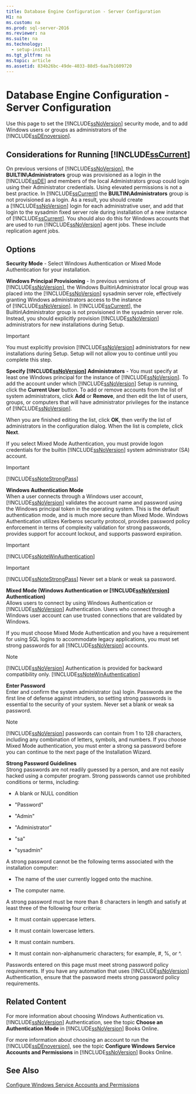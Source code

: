 ```yaml
---
title: Database Engine Configuration - Server Configuration
H1: na
ms.custom: na
ms.prod: sql-server-2016
ms.reviewer: na
ms.suite: na
ms.technology: 
  - setup-install
ms.tgt_pltfrm: na
ms.topic: article
ms.assetid: 834b26bc-49de-4033-88d5-6aa7b1609720
---
```

# Database Engine Configuration - Server Configuration
  Use this page to set the [!INCLUDE[ssNoVersion](../../Token/Other/ssNoVersion_md.md)] security mode, and to add Windows users or groups as administrators of the [!INCLUDE[ssDEnoversion](../../Token/Other/ssDEnoversion_md.md)].  
  
## Considerations for Running [!INCLUDE[ssCurrent](../../Token/Other/ssCurrent_md.md)]  
 On previous versions of [!INCLUDE[ssNoVersion](../../Token/Other/ssNoVersion_md.md)], the **BUILTIN\\Administrators** group was provisioned as a login in the [!INCLUDE[ssDE](../../Token/Other/ssDE_md.md)] and members of the local Administrators group could login using their Administrator credentials. Using elevated permissions is not a best practice. In [!INCLUDE[ssCurrent](../../Token/Other/ssCurrent_md.md)] the **BUILTIN\\Administrators** group is not provisioned as a login. As a result, you should create a [!INCLUDE[ssNoVersion](../../Token/Other/ssNoVersion_md.md)] login for each administrative user, and add that login to the sysadmin fixed server role during installation of a new instance of [!INCLUDE[ssCurrent](../../Token/Other/ssCurrent_md.md)]. You should also do this for Windows accounts that are used to run [!INCLUDE[ssNoVersion](../../Token/Other/ssNoVersion_md.md)] agent jobs. These include replication agent jobs.  
  
## Options  
 **Security Mode** \- Select Windows Authentication or Mixed Mode Authentication for your installation.  
  
 **Windows Principal Provisioning** \- In previous versions of [!INCLUDE[ssNoVersion](../../Token/Other/ssNoVersion_md.md)], the Windows Builtin\\Administrator local group was placed into the [!INCLUDE[ssNoVersion](../../Token/Other/ssNoVersion_md.md)] sysadmin server role, effectively granting Windows administrators access to the instance of [!INCLUDE[ssNoVersion](../../Token/Other/ssNoVersion_md.md)]. In [!INCLUDE[ssCurrent](../../Token/Other/ssCurrent_md.md)], the Builtin\\Administrator group is not provisioned in the sysadmin server role. Instead, you should explicitly provision [!INCLUDE[ssNoVersion](../../Token/Other/ssNoVersion_md.md)] administrators for new installations during Setup.  
  
> [!IMPORTANT]  
>  You must explicitly provision [!INCLUDE[ssNoVersion](../../Token/Other/ssNoVersion_md.md)] administrators for new installations during Setup. Setup will not allow you to continue until you complete this step.  
  
 **Specify [!INCLUDE[ssNoVersion](../../Token/Other/ssNoVersion_md.md)] Administrators** \- You must specify at least one Windows principal for the instance of [!INCLUDE[ssNoVersion](../../Token/Other/ssNoVersion_md.md)]. To add the account under which [!INCLUDE[ssNoVersion](../../Token/Other/ssNoVersion_md.md)] Setup is running, click the **Current User** button. To add or remove accounts from the list of system administrators, click **Add** or **Remove**, and then edit the list of users, groups, or computers that will have administrator privileges for the instance of [!INCLUDE[ssNoVersion](../../Token/Other/ssNoVersion_md.md)].  
  
 When you are finished editing the list, click **OK**, then verify the list of administrators in the configuration dialog. When the list is complete, click **Next**.  
  
 If you select Mixed Mode Authentication, you must provide logon credentials for the builtin [!INCLUDE[ssNoVersion](../../Token/Other/ssNoVersion_md.md)] system administrator \(SA\) account.  
  
> [!IMPORTANT]  
>  [!INCLUDE[ssNoteStrongPass](../../Token/Other/ssNoteStrongPass_md.md)]  
  
 **Windows Authentication Mode**  
 When a user connects through a Windows user account, [!INCLUDE[ssNoVersion](../../Token/Other/ssNoVersion_md.md)] validates the account name and password using the Windows principal token in the operating system. This is the default authentication mode, and is much more secure than Mixed Mode. Windows Authentication utilizes Kerberos security protocol, provides password policy enforcement in terms of complexity validation for strong passwords, provides support for account lockout, and supports password expiration.  
  
> [!IMPORTANT]  
>  [!INCLUDE[ssNoteWinAuthentication](../../Token/Other/ssNoteWinAuthentication_md.md)]  
  
> [!IMPORTANT]  
>  [!INCLUDE[ssNoteStrongPass](../../Token/Other/ssNoteStrongPass_md.md)] Never set a blank or weak sa password.  
  
 **Mixed Mode \(Windows Authentication or [!INCLUDE[ssNoVersion](../../Token/Other/ssNoVersion_md.md)] Authentication\)**  
 Allows users to connect by using Windows Authentication or [!INCLUDE[ssNoVersion](../../Token/Other/ssNoVersion_md.md)] Authentication. Users who connect through a Windows user account can use trusted connections that are validated by Windows.  
  
 If you must choose Mixed Mode Authentication and you have a requirement for using SQL logins to accommodate legacy applications, you must set strong passwords for all [!INCLUDE[ssNoVersion](../../Token/Other/ssNoVersion_md.md)] accounts.  
  
> [!NOTE]  
>  [!INCLUDE[ssNoVersion](../../Token/Other/ssNoVersion_md.md)] Authentication is provided for backward compatibility only. [!INCLUDE[ssNoteWinAuthentication](../../Token/Other/ssNoteWinAuthentication_md.md)]  
  
 **Enter Password**  
 Enter and confirm the system administrator \(sa\) login. Passwords are the first line of defense against intruders, so setting strong passwords is essential to the security of your system. Never set a blank or weak sa password.  
  
> [!NOTE]  
>  [!INCLUDE[ssNoVersion](../../Token/Other/ssNoVersion_md.md)] passwords can contain from 1 to 128 characters, including any combination of letters, symbols, and numbers. If you choose Mixed Mode authentication, you must enter a strong sa password before you can continue to the next page of the Installation Wizard.  
  
 **Strong Password Guidelines**  
 Strong passwords are not readily guessed by a person, and are not easily hacked using a computer program. Strong passwords cannot use prohibited conditions or terms, including:  
  
-   A blank or NULL condition  
  
-   "Password"  
  
-   "Admin"  
  
-   "Administrator"  
  
-   "sa"  
  
-   "sysadmin"  
  
 A strong password cannot be the following terms associated with the installation computer:  
  
-   The name of the user currently logged onto the machine.  
  
-   The computer name.  
  
 A strong password must be more than 8 characters in length and satisfy at least three of the following four criteria:  
  
-   It must contain uppercase letters.  
  
-   It must contain lowercase letters.  
  
-   It must contain numbers.  
  
-   It must contain non\-alphanumeric characters; for example, \#, %, or ^.  
  
 Passwords entered on this page must meet strong password policy requirements. If you have any automation that uses [!INCLUDE[ssNoVersion](../../Token/Other/ssNoVersion_md.md)] Authentication, ensure that the password meets strong password policy requirements.  
  
## Related Content  
 For more information about choosing Windows Authentication vs. [!INCLUDE[ssNoVersion](../../Token/Other/ssNoVersion_md.md)] Authentication, see the topic **Choose an Authentication Mode** in [!INCLUDE[ssNoVersion](../../Token/Other/ssNoVersion_md.md)] Books Online.  
  
 For more information about choosing an account to run the [!INCLUDE[ssDEnoversion](../../Token/Other/ssDEnoversion_md.md)], see the topic **Configure Windows Service Accounts and Permissions** in [!INCLUDE[ssNoVersion](../../Token/Other/ssNoVersion_md.md)] Books Online.  
  
## See Also  
 [Configure Windows Service Accounts and Permissions](../../Topics/TopicNameNotContainA/Configure-Windows-Service-Accounts-and-Permissions.md)  
  
  